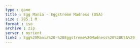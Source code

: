 ```yaml
---
type : game
title : Egg Mania - Eggstreme Madness (USA)
size : 285.1 M
format : iso
archive : zip
server : myrient
link2 : Egg%20Mania%20-%20Eggstreme%20Madness%20%28USA%29
---
```

